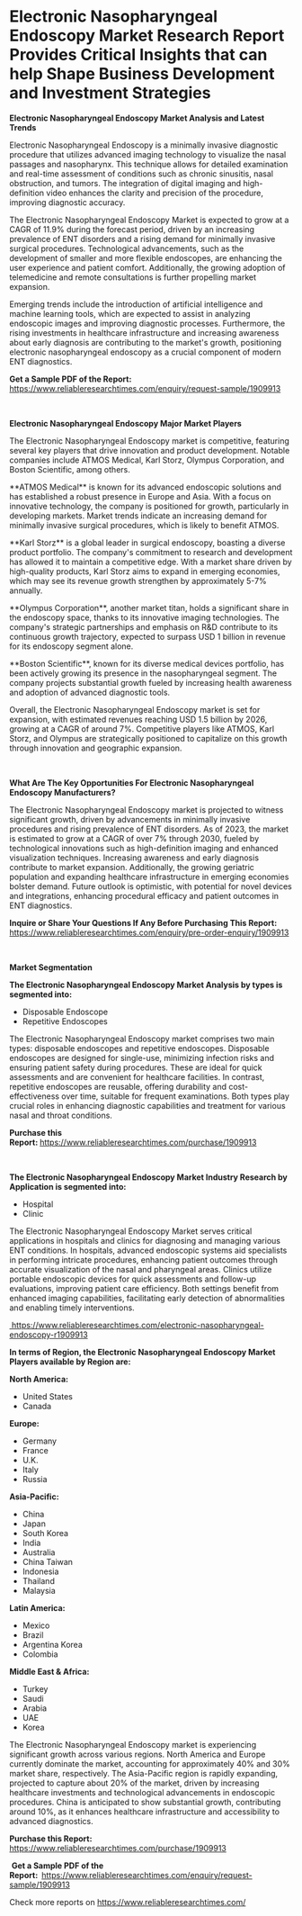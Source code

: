 <p><h1>Electronic Nasopharyngeal Endoscopy Market Research Report Provides Critical Insights that can help Shape Business Development and Investment Strategies</h1></p><p><strong>Electronic Nasopharyngeal Endoscopy Market Analysis and Latest Trends</strong></p>
<p><p>Electronic Nasopharyngeal Endoscopy is a minimally invasive diagnostic procedure that utilizes advanced imaging technology to visualize the nasal passages and nasopharynx. This technique allows for detailed examination and real-time assessment of conditions such as chronic sinusitis, nasal obstruction, and tumors. The integration of digital imaging and high-definition video enhances the clarity and precision of the procedure, improving diagnostic accuracy.</p><p>The Electronic Nasopharyngeal Endoscopy Market is expected to grow at a CAGR of 11.9% during the forecast period, driven by an increasing prevalence of ENT disorders and a rising demand for minimally invasive surgical procedures. Technological advancements, such as the development of smaller and more flexible endoscopes, are enhancing the user experience and patient comfort. Additionally, the growing adoption of telemedicine and remote consultations is further propelling market expansion. </p><p>Emerging trends include the introduction of artificial intelligence and machine learning tools, which are expected to assist in analyzing endoscopic images and improving diagnostic processes. Furthermore, the rising investments in healthcare infrastructure and increasing awareness about early diagnosis are contributing to the market's growth, positioning electronic nasopharyngeal endoscopy as a crucial component of modern ENT diagnostics.</p></p>
<p><strong>Get a Sample PDF of the Report:&nbsp;</strong> <a href="https://www.reliableresearchtimes.com/enquiry/request-sample/1909913?utm_campaign=2956&utm_medium=2&utm_source=Github&utm_content=ia&utm_term=05032025&utm_id=electronic-nasopharyngeal-endoscopy">https://www.reliableresearchtimes.com/enquiry/request-sample/1909913</a></p>
<p>&nbsp;</p>
<p><strong>Electronic Nasopharyngeal Endoscopy Major Market Players</strong></p>
<p><p>The Electronic Nasopharyngeal Endoscopy market is competitive, featuring several key players that drive innovation and product development. Notable companies include ATMOS Medical, Karl Storz, Olympus Corporation, and Boston Scientific, among others.</p><p>**ATMOS Medical** is known for its advanced endoscopic solutions and has established a robust presence in Europe and Asia. With a focus on innovative technology, the company is positioned for growth, particularly in developing markets. Market trends indicate an increasing demand for minimally invasive surgical procedures, which is likely to benefit ATMOS.</p><p>**Karl Storz** is a global leader in surgical endoscopy, boasting a diverse product portfolio. The company's commitment to research and development has allowed it to maintain a competitive edge. With a market share driven by high-quality products, Karl Storz aims to expand in emerging economies, which may see its revenue growth strengthen by approximately 5-7% annually.</p><p>**Olympus Corporation**, another market titan, holds a significant share in the endoscopy space, thanks to its innovative imaging technologies. The company's strategic partnerships and emphasis on R&D contribute to its continuous growth trajectory, expected to surpass USD 1 billion in revenue for its endoscopy segment alone.</p><p>**Boston Scientific**, known for its diverse medical devices portfolio, has been actively growing its presence in the nasopharyngeal segment. The company projects substantial growth fueled by increasing health awareness and adoption of advanced diagnostic tools.</p><p>Overall, the Electronic Nasopharyngeal Endoscopy market is set for expansion, with estimated revenues reaching USD 1.5 billion by 2026, growing at a CAGR of around 7%. Competitive players like ATMOS, Karl Storz, and Olympus are strategically positioned to capitalize on this growth through innovation and geographic expansion.</p></p>
<p>&nbsp;</p>
<p><strong>What Are The Key Opportunities For Electronic Nasopharyngeal Endoscopy Manufacturers?</strong></p>
<p><p>The Electronic Nasopharyngeal Endoscopy market is projected to witness significant growth, driven by advancements in minimally invasive procedures and rising prevalence of ENT disorders. As of 2023, the market is estimated to grow at a CAGR of over 7% through 2030, fueled by technological innovations such as high-definition imaging and enhanced visualization techniques. Increasing awareness and early diagnosis contribute to market expansion. Additionally, the growing geriatric population and expanding healthcare infrastructure in emerging economies bolster demand. Future outlook is optimistic, with potential for novel devices and integrations, enhancing procedural efficacy and patient outcomes in ENT diagnostics.</p></p>
<p><strong>Inquire or Share Your Questions If Any Before Purchasing This Report:</strong> <a href="https://www.reliableresearchtimes.com/enquiry/pre-order-enquiry/1909913?utm_campaign=2956&utm_medium=2&utm_source=Github&utm_content=ia&utm_term=05032025&utm_id=electronic-nasopharyngeal-endoscopy">https://www.reliableresearchtimes.com/enquiry/pre-order-enquiry/1909913</a></p>
<p>&nbsp;</p>
<p><strong>Market Segmentation</strong></p>
<p><strong>The Electronic Nasopharyngeal Endoscopy Market Analysis by types is segmented into:</strong></p>
<p><ul><li>Disposable Endoscope</li><li>Repetitive Endoscopes</li></ul></p>
<p><p>The Electronic Nasopharyngeal Endoscopy market comprises two main types: disposable endoscopes and repetitive endoscopes. Disposable endoscopes are designed for single-use, minimizing infection risks and ensuring patient safety during procedures. These are ideal for quick assessments and are convenient for healthcare facilities. In contrast, repetitive endoscopes are reusable, offering durability and cost-effectiveness over time, suitable for frequent examinations. Both types play crucial roles in enhancing diagnostic capabilities and treatment for various nasal and throat conditions.</p></p>
<p><strong>Purchase this Report:&nbsp;</strong><a href="https://www.reliableresearchtimes.com/purchase/1909913?utm_campaign=2956&utm_medium=2&utm_source=Github&utm_content=ia&utm_term=05032025&utm_id=electronic-nasopharyngeal-endoscopy">https://www.reliableresearchtimes.com/purchase/1909913</a></p>
<p>&nbsp;</p>
<p><strong>The Electronic Nasopharyngeal Endoscopy Market Industry Research by Application is segmented into:</strong></p>
<p><ul><li>Hospital</li><li>Clinic</li></ul></p>
<p><p>The Electronic Nasopharyngeal Endoscopy Market serves critical applications in hospitals and clinics for diagnosing and managing various ENT conditions. In hospitals, advanced endoscopic systems aid specialists in performing intricate procedures, enhancing patient outcomes through accurate visualization of the nasal and pharyngeal areas. Clinics utilize portable endoscopic devices for quick assessments and follow-up evaluations, improving patient care efficiency. Both settings benefit from enhanced imaging capabilities, facilitating early detection of abnormalities and enabling timely interventions.</p></p>
<p><a href="https://www.reliableresearchtimes.com/electronic-nasopharyngeal-endoscopy-r1909913?utm_campaign=2956&utm_medium=2&utm_source=Github&utm_content=ia&utm_term=05032025&utm_id=electronic-nasopharyngeal-endoscopy">&nbsp;https://www.reliableresearchtimes.com/electronic-nasopharyngeal-endoscopy-r1909913</a></p>
<p><strong>In terms of Region, the Electronic Nasopharyngeal Endoscopy Market Players available by Region are:</strong></p>
<p>
    <p> <strong> North America: </strong>
        <ul>
            <li>United States</li>
            <li>Canada</li>
        </ul>
        </p> 
    <p> <strong> Europe: </strong>
        <ul>
            <li>Germany</li>
            <li>France</li>
            <li>U.K.</li>
            <li>Italy</li>
            <li>Russia</li>
        </ul>
        </p> 
    <p> <strong> Asia-Pacific: </strong>
        <ul>
            <li>China</li>
            <li>Japan</li>
            <li>South Korea</li>
            <li>India</li>
            <li>Australia</li>
            <li>China Taiwan</li>
            <li>Indonesia</li>
            <li>Thailand</li>
            <li>Malaysia</li>
        </ul>
        </p> 
    <p> <strong> Latin America: </strong>
        <ul>
            <li>Mexico</li>
            <li>Brazil</li>
            <li>Argentina Korea</li>
            <li>Colombia</li>
        </ul>
        </p> 
    <p> <strong> Middle East & Africa: </strong>
        <ul>
            <li>Turkey</li>
            <li>Saudi</li>
            <li>Arabia</li>
            <li>UAE</li>
            <li>Korea</li>
        </ul>
    </p>
    </p>
<p><p>The Electronic Nasopharyngeal Endoscopy market is experiencing significant growth across various regions. North America and Europe currently dominate the market, accounting for approximately 40% and 30% market share, respectively. The Asia-Pacific region is rapidly expanding, projected to capture about 20% of the market, driven by increasing healthcare investments and technological advancements in endoscopic procedures. China is anticipated to show substantial growth, contributing around 10%, as it enhances healthcare infrastructure and accessibility to advanced diagnostics.</p></p>
<p><strong>Purchase this Report: </strong><a href="https://www.reliableresearchtimes.com/purchase/1909913?utm_campaign=2956&utm_medium=2&utm_source=Github&utm_content=ia&utm_term=05032025&utm_id=electronic-nasopharyngeal-endoscopy">https://www.reliableresearchtimes.com/purchase/1909913</a></p>
<p>&nbsp;<strong>Get a Sample PDF of the Report:&nbsp;&nbsp;</strong><a href="https://www.reliableresearchtimes.com/enquiry/request-sample/1909913?utm_campaign=2956&utm_medium=2&utm_source=Github&utm_content=ia&utm_term=05032025&utm_id=electronic-nasopharyngeal-endoscopy">https://www.reliableresearchtimes.com/enquiry/request-sample/1909913</a></p>
<p><strong></strong></p>
<p>Check more reports on <a href="https://www.reliableresearchtimes.com/?utm_campaign=2956&utm_medium=2&utm_source=Github&utm_content=ia&utm_term=05032025&utm_id=electronic-nasopharyngeal-endoscopy">https://www.reliableresearchtimes.com/</a></p>